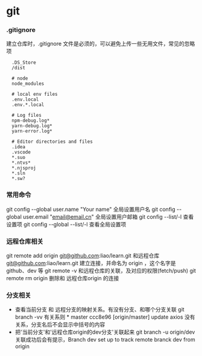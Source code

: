 # git


### .gitignore
建立仓库时，.gitignore 文件是必须的，可以避免上传一些无用文件，常见的忽略项
```shell
  .DS_Store
  /dist

  # node
  node_modules

  # local env files
  .env.local
  .env.*.local

  # Log files
  npm-debug.log*
  yarn-debug.log*
  yarn-error.log*

  # Editor directories and files
  .idea
  .vscode
  *.suo
  *.ntvs*
  *.njsproj
  *.sln
  *.sw?
```

### 常用命令
git config --global user.name "Your name"
  全局设置用户名
git config --global user.email "email@email.cn"
  全局设置用户邮箱
git config --list/-l
  查看设置项
git config --global --list/-l
  查看全局设置项

### 远程仓库相关
git remote add origin git@github.com:liao/learn.git
  和远程仓库 git@github.com:liao/learn.git 建立连接，并命名为 origin ，这个名字是 github、dev 等
git remote -v 
  和远程仓库的关联，及对应的权限(fetch/push) git remote rm origin 删除和 远程仓库origin 的连接

### 分支相关
- 查看当前分支 和 远程分支的映射关系。有没有分支、和哪个分支关联
git branch -vv
  有关系则 * master ccc8e96 [origin/master] update axios
  没有关系，分支名后不会显示中括号的内容
- 把'当前分支'和'远程仓库origin的dev分支'关联起来
git branch -u origin/dev
  关联成功后会有提示，Branch dev set up to track remote branck dev from origin
